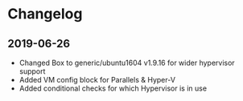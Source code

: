 # Changelog

## 2019-06-26

- Changed Box to generic/ubuntu1604 v1.9.16 for wider hypervisor support
- Added VM config block for Parallels & Hyper-V
- Added conditional checks for which Hypervisor is in use
